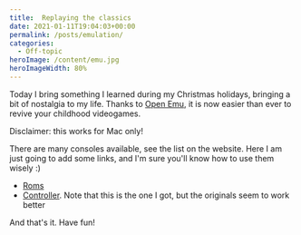 ```yaml
---
title:  Replaying the classics
date: 2021-01-11T19:04:03+00:00
permalink: /posts/emulation/
categories:
  - Off-topic
heroImage: /content/emu.jpg
heroImageWidth: 80%
---
```


Today I bring something I learned during my Christmas holidays, bringing a bit of 
nostalgia to my life. Thanks to [Open Emu](https://openemu.org/), it is now
easier than ever to revive your childhood videogames.

Disclaimer: this works for Mac only!

There are many consoles available, see the list on the website. Here I am just going to add
 some links, and I'm sure you'll know how to use them wisely :)
 
* [Roms](https://wowroms.com/)
* [Controller](https://www.amazon.co.uk/gp/product/B07QQSGY7P/ref=ppx_yo_dt_b_asin_title_o00_s00?ie=UTF8&psc=1). Note 
that this is the one I got, but the originals seem to work better

And that's it. Have fun!